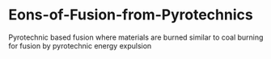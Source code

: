 # Eons-of-Fusion-from-Pyrotechnics
Pyrotechnic based fusion where materials are burned similar to coal burning for fusion by pyrotechnic energy expulsion
